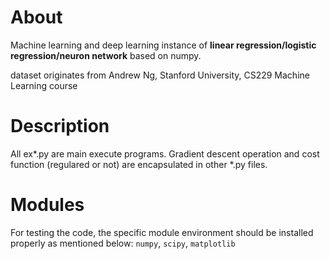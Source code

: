 # About
Machine learning and deep learning instance of **linear regression/logistic regression/neuron network** based on numpy.

dataset originates from Andrew Ng, Stanford University, CS229 Machine Learning course

# Description
All ex*.py are main execute programs.
Gradient descent operation and cost function (regulared or not) are encapsulated in other *.py files.

# Modules
For testing the code, the specific module environment should be installed properly as mentioned below:
`numpy`, `scipy`, `matplotlib`
